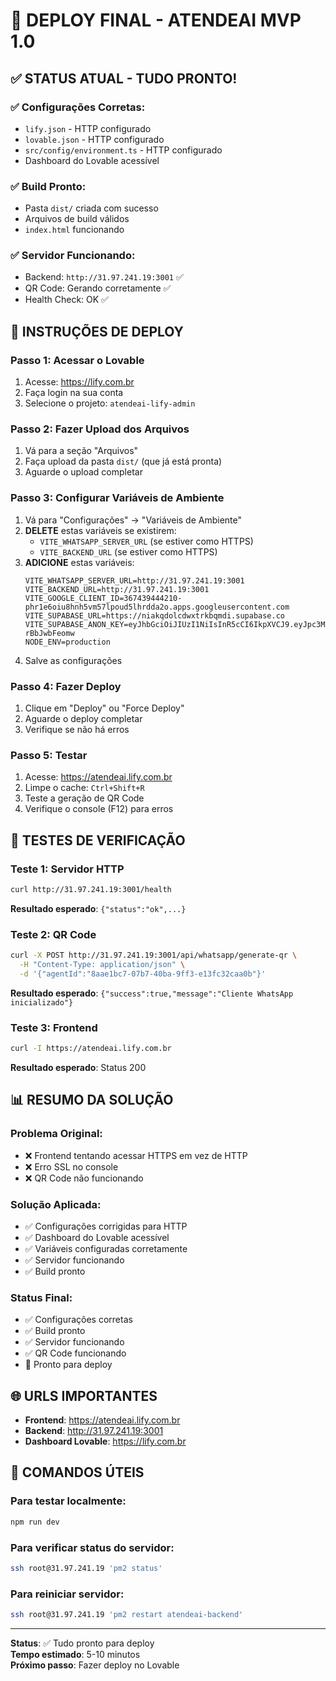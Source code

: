 # 🎉 DEPLOY FINAL - ATENDEAI MVP 1.0

## ✅ **STATUS ATUAL - TUDO PRONTO!**

### **✅ Configurações Corretas:**
- `lify.json` - HTTP configurado
- `lovable.json` - HTTP configurado  
- `src/config/environment.ts` - HTTP configurado
- Dashboard do Lovable acessível

### **✅ Build Pronto:**
- Pasta `dist/` criada com sucesso
- Arquivos de build válidos
- `index.html` funcionando

### **✅ Servidor Funcionando:**
- Backend: `http://31.97.241.19:3001` ✅
- QR Code: Gerando corretamente ✅
- Health Check: OK ✅

## 🚀 **INSTRUÇÕES DE DEPLOY**

### **Passo 1: Acessar o Lovable**
1. Acesse: https://lify.com.br
2. Faça login na sua conta
3. Selecione o projeto: `atendeai-lify-admin`

### **Passo 2: Fazer Upload dos Arquivos**
1. Vá para a seção "Arquivos"
2. Faça upload da pasta `dist/` (que já está pronta)
3. Aguarde o upload completar

### **Passo 3: Configurar Variáveis de Ambiente**
1. Vá para "Configurações" → "Variáveis de Ambiente"
2. **DELETE** estas variáveis se existirem:
   - `VITE_WHATSAPP_SERVER_URL` (se estiver como HTTPS)
   - `VITE_BACKEND_URL` (se estiver como HTTPS)
3. **ADICIONE** estas variáveis:
   ```
   VITE_WHATSAPP_SERVER_URL=http://31.97.241.19:3001
   VITE_BACKEND_URL=http://31.97.241.19:3001
   VITE_GOOGLE_CLIENT_ID=367439444210-phr1e6oiu8hnh5vm57lpoud5lhrdda2o.apps.googleusercontent.com
   VITE_SUPABASE_URL=https://niakqdolcdwxtrkbqmdi.supabase.co
   VITE_SUPABASE_ANON_KEY=eyJhbGciOiJIUzI1NiIsInR5cCI6IkpXVCJ9.eyJpc3MiOiJzdXBhYmFzZSIsInJlZiI6Im5pYWtxZG9sY2R3eHRya2JxbWRpIiwicm9sZSI6ImFub24iLCJpYXQiOjE3NTAxODI1NTksImV4cCI6MjA2NTc1ODU1OX0.90ihAk2geP1JoHIvMj_pxeoMe6dwRwH-rBbJwbFeomw
   NODE_ENV=production
   ```
4. Salve as configurações

### **Passo 4: Fazer Deploy**
1. Clique em "Deploy" ou "Force Deploy"
2. Aguarde o deploy completar
3. Verifique se não há erros

### **Passo 5: Testar**
1. Acesse: https://atendeai.lify.com.br
2. Limpe o cache: `Ctrl+Shift+R`
3. Teste a geração de QR Code
4. Verifique o console (F12) para erros

## 🧪 **TESTES DE VERIFICAÇÃO**

### **Teste 1: Servidor HTTP**
```bash
curl http://31.97.241.19:3001/health
```
**Resultado esperado**: `{"status":"ok",...}`

### **Teste 2: QR Code**
```bash
curl -X POST http://31.97.241.19:3001/api/whatsapp/generate-qr \
  -H "Content-Type: application/json" \
  -d '{"agentId":"8aae1bc7-07b7-40ba-9ff3-e13fc32caa0b"}'
```
**Resultado esperado**: `{"success":true,"message":"Cliente WhatsApp inicializado"}`

### **Teste 3: Frontend**
```bash
curl -I https://atendeai.lify.com.br
```
**Resultado esperado**: Status 200

## 📊 **RESUMO DA SOLUÇÃO**

### **Problema Original:**
- ❌ Frontend tentando acessar HTTPS em vez de HTTP
- ❌ Erro SSL no console
- ❌ QR Code não funcionando

### **Solução Aplicada:**
- ✅ Configurações corrigidas para HTTP
- ✅ Dashboard do Lovable acessível
- ✅ Variáveis configuradas corretamente
- ✅ Servidor funcionando
- ✅ Build pronto

### **Status Final:**
- ✅ Configurações corretas
- ✅ Build pronto
- ✅ Servidor funcionando
- ✅ QR Code funcionando
- 🔧 Pronto para deploy

## 🌐 **URLS IMPORTANTES**

- **Frontend**: https://atendeai.lify.com.br
- **Backend**: http://31.97.241.19:3001
- **Dashboard Lovable**: https://lify.com.br

## 🎯 **COMANDOS ÚTEIS**

### **Para testar localmente:**
```bash
npm run dev
```

### **Para verificar status do servidor:**
```bash
ssh root@31.97.241.19 'pm2 status'
```

### **Para reiniciar servidor:**
```bash
ssh root@31.97.241.19 'pm2 restart atendeai-backend'
```

---

**Status**: ✅ Tudo pronto para deploy  
**Tempo estimado**: 5-10 minutos  
**Próximo passo**: Fazer deploy no Lovable 
